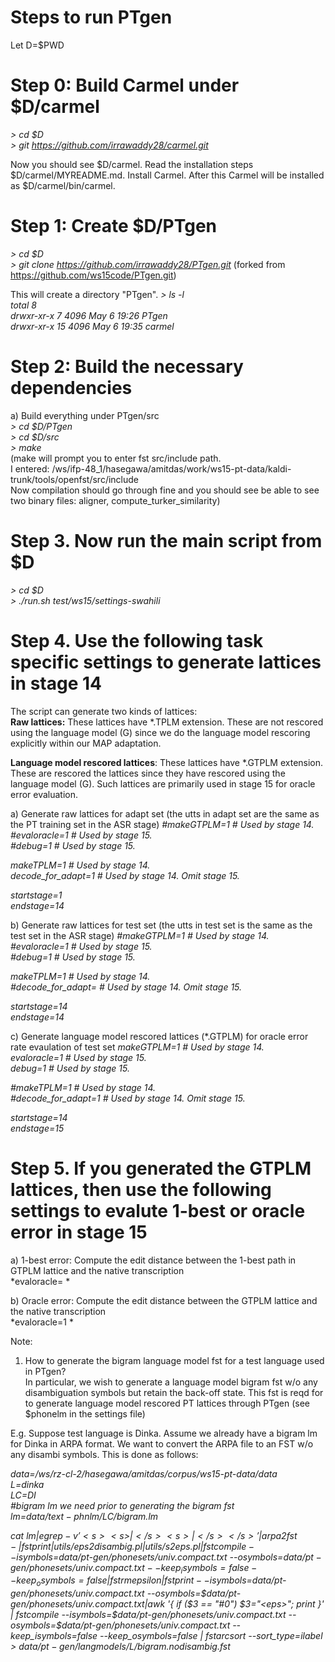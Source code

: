 Steps to run PTgen
===================
Let D=$PWD
# Step 0: Build Carmel under $D/carmel
*> cd $D*  
*> git https://github.com/irrawaddy28/carmel.git*  

Now you should see $D/carmel. Read the installation steps $D/carmel/MYREADME.md.
Install Carmel. After this Carmel will be installed as $D/carmel/bin/carmel.

# Step 1: Create $D/PTgen
*> cd $D*  
*> git clone https://github.com/irrawaddy28/PTgen.git* (forked from https://github.com/ws15code/PTgen.git)  

This will create a directory "PTgen". 
*> ls -l*  
*total 8*  
*drwxr-xr-x  7  4096 May  6 19:26 PTgen*    
*drwxr-xr-x 15  4096 May  6 19:35 carmel*    


# Step 2: Build the necessary dependencies  
a) Build everything under PTgen/src  
*> cd $D/PTgen*  
*> cd $D/src*  
*> make*  
(make will prompt you to enter fst src/include path.   
I entered: /ws/ifp-48_1/hasegawa/amitdas/work/ws15-pt-data/kaldi-trunk/tools/openfst/src/include  
Now compilation should go through fine and you should see be able to see two binary files: aligner, compute_turker_similarity)  


# Step 3. Now run the main script from $D
*> cd $D*  
*> ./run.sh test/ws15/settings-swahili*  

# Step 4. Use the following task specific settings to generate lattices in stage 14  
The script can generate two kinds of lattices:  
**Raw lattices:** These lattices have *.TPLM extension. These are not rescored using the language model (G) since we do the language model rescoring explicitly within our MAP adaptation.  

**Language model rescored lattices**: These lattices have *.GTPLM extension. These are rescored the lattices since they have rescored using the language model (G). Such lattices are primarily used in stage 15 for oracle error evaluation.  

a) Generate raw lattices for adapt set (the utts in adapt set are the same as the PT training set in the ASR stage)
*#makeGTPLM=1		# Used by stage 14.*  
*#evaloracle=1		# Used by stage 15.*    
*#debug=1	        # Used by stage 15.*  

*makeTPLM=1		    # Used by stage 14.*  
*decode_for_adapt=1	# Used by stage 14.  Omit stage 15.*  

*startstage=1*   
*endstage=14*  

b) Generate raw lattices for test set (the utts in test set is the same as the test set in the ASR stage)
*#makeGTPLM=1		# Used by stage 14.*  
*#evaloracle=1		# Used by stage 15.*  
*#debug=1	        # Used by stage 15.*  

*makeTPLM=1		    # Used by stage 14.*  
*#decode_for_adapt=	# Used by stage 14.  Omit stage 15.*  

*startstage=14*  
*endstage=14*  

c) Generate language model rescored lattices (*.GTPLM) for oracle error rate evaulation of test set
*makeGTPLM=1		    # Used by stage 14.*  
*evaloracle=1	    # Used by stage 15.*  
*debug=1			    # Used by stage 15.*  

*#makeTPLM=1		    # Used by stage 14.*  
*#decode_for_adapt=1	# Used by stage 14.  Omit stage 15.*  

*startstage=14*  
*endstage=15*  

# Step 5. If you generated the GTPLM lattices, then use the following settings to evalute 1-best or oracle error in stage 15  
a) 1-best error: Compute the edit distance between the 1-best path in GTPLM lattice and the native transcription    
*evaloracle=  *  

b) Oracle error: Compute the edit distance between the GTPLM lattice and the native transcription  
*evaloracle=1 *  

Note:  
1. How to generate the bigram language model fst for a test language used in PTgen?  
In particular, we wish to generate a language model bigram fst w/o any disambiguation symbols but retain the back-off state. This fst is reqd for to generate language model rescored PT lattices through PTgen (see $phonelm in the settings file)  

E.g. Suppose test language is Dinka. Assume we already have a bigram lm for Dinka in ARPA format. We want to convert the
ARPA file to an FST w/o any disambi symbols. This is done as follows:  

*data=/ws/rz-cl-2/hasegawa/amitdas/corpus/ws15-pt-data/data*  
*L=dinka*  
*LC=DI*  
*#bigram lm we need prior to generating the bigram fst*  
*lm=$data/text-phnlm/$LC/bigram.lm*  

*cat $lm | egrep -v '<s> <s>|</s> <s>|</s> </s>' |  arpa2fst - | fstprint | utils/eps2disambig.pl |utils/s2eps.pl |
fstcompile --isymbols=$data/pt-gen/phonesets/univ.compact.txt --osymbols=$data/pt-gen/phonesets/univ.compact.txt  --keep_isymbols=false --keep_osymbols=false |fstrmepsilon|fstprint --isymbols=$data/pt-gen/phonesets/univ.compact.txt --osymbols=$data/pt-gen/phonesets/univ.compact.txt|awk '{ if ($3 == "#0") $3="<eps>"; print }' |  fstcompile --isymbols=$data/pt-gen/phonesets/univ.compact.txt --osymbols=$data/pt-gen/phonesets/univ.compact.txt  --keep_isymbols=false --keep_osymbols=false | fstarcsort --sort_type=ilabel > $data/pt-gen/langmodels/$L/bigram.nodisambig.fst*  


